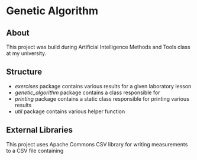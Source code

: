 # Genetic Algorithm

## About

This project was build during Artificial Intelligence Methods and Tools class at my university.

## Structure

- *exercises* package contains various results for a given laboratory lesson
- *genetic_algorithm* package contains a class responsible for
- *printing* package contains a static class responsible for printing various results
- *util* package contains various helper function

## External Libraries

This project uses Apache Commons CSV library for writing measurements to a CSV file
containing